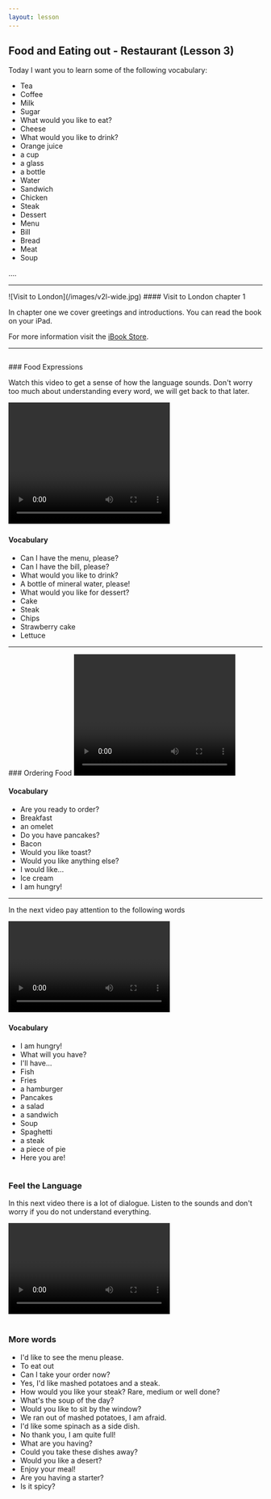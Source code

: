 ```yaml
---
layout: lesson
---
```

## Food and Eating out - Restaurant (Lesson 3)


Today I want you to learn some of the following vocabulary:

* Tea 
* Coffee 
* Milk 
* Sugar
* What would you like to eat?
* Cheese
* What would you like to drink?
* Orange juice
* a cup
* a glass
* a bottle
* Water
* Sandwich
* Chicken
* Steak
* Dessert 
* Menu
* Bill
* Bread
* Meat
* Soup


….

<hr>
![Visit to London](/images/v2l-wide.jpg)
#### Visit to London chapter 1

In chapter one we cover greetings and introductions. 
You can read the book on your iPad.

For more information visit the [iBook Store](https://itunes.apple.com/us/book/portuguese-for-travelers/id568515833).

<hr>

<hr style="page-break-before:always;height:0;">
### Food Expressions

Watch this video to get a sense of how the language sounds. Don't worry too much about understanding every word, we will get back to that later.


<video width="320" height="240" preload="none">
    <source type="http://www.youtube.com/watch?v=pfmqGMrcvgI&list=FLLWtwPlc7oWphbETPsP7oDg&index=288" />
</video>

#### Vocabulary

* Can I have the menu, please?
* Can I have the bill, please?
* What would you like to drink?
* A bottle of mineral water, please!
* What would you like for dessert?
* Cake 
* Steak 
* Chips
* Strawberry cake 
* Lettuce


<hr>
### Ordering Food

<video width="320" height="240" preload="none">
    <source type="video/youtube" src="http://www.youtube.com/watch?v=b8xeCTDGmi8" />
</video>

#### Vocabulary

* Are you ready to order?
* Breakfast
* an omelet
* Do you have pancakes?
* Bacon
* Would you like toast?
* Would you like anything else?
* I would like...
* Ice cream
* I am hungry! 

<hr>

In the next video pay attention to the following words


<video width="320" height="180" preload="none">
    <source type="video/youtube" src="http://www.youtube.com/watch?v=USJDd2J_2yY" />
</video>

#### Vocabulary

* I am hungry! 
* What will you have?
* I'll have...
* Fish
* Fries
* a hamburger
* Pancakes
* a salad
* a sandwich
* Soup
* Spaghetti
* a steak
* a piece of pie
* Here you are!



<hr style="page-break-before:always;height:0;">

### Feel the Language

In this next video there is a lot of dialogue. 
Listen to the sounds and don't worry if you do not understand everything.

<video width="320" height="180" preload="none">
    <source type="video/youtube" src="http://www.youtube.com/watch?v=Oy--DSsdiKE&list=FLLWtwPlc7oWphbETPsP7oDg&index=409" />
</video>


<hr style="page-break-before:always;height:0;">

### More words


* I'd like to see the menu please.
* To eat out 
* Can I take your order now?
* Yes, I'd like mashed potatoes and a steak.
* How would you like your steak? Rare, medium or well done?
* What's the soup of the day?
* Would you like to sit by the window?
* We ran out of mashed potatoes, I am afraid.
* I'd like some spinach as a side dish.
* No thank you, I am quite full!
* What are you having?
* Could you take these dishes away?
* Would you like a desert?
* Enjoy your meal!
* Are you having a starter?
* Is it spicy?






